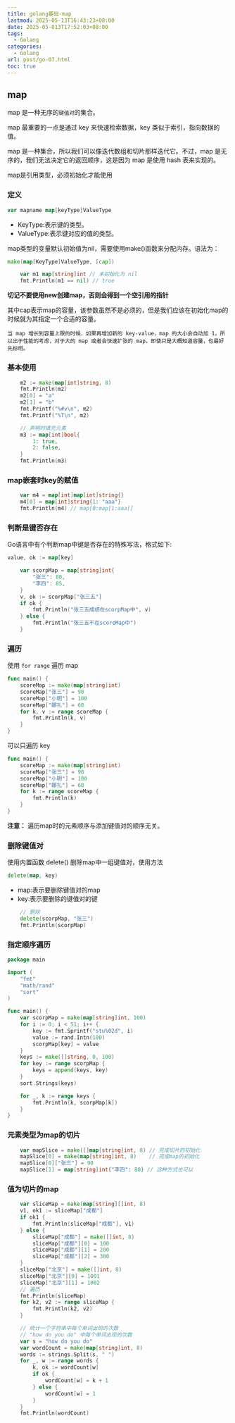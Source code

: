 ```yaml
---
title: golang基础-map
lastmod: 2025-05-13T16:43:23+08:00
date: 2025-05-013T17:52:03+08:00
tags:
  - Golang
categories:
  - Golang
url: post/go-07.html
toc: true
---
```


## map

map 是一种无序的`键值对`的集合。

map 最重要的一点是通过 key 来快速检索数据，key 类似于索引，指向数据的值。

map 是一种集合，所以我们可以像迭代数组和切片那样迭代它。不过，map 是无序的，我们无法决定它的返回顺序，这是因为 map 是使用 hash 表来实现的。

map是引用类型，必须初始化才能使用

### 定义

```go
var mapname map[keyType]ValueType
```

- KeyType:表示键的类型。
- ValueType:表示键对应的值的类型。

map类型的变量默认初始值为nil，需要使用make()函数来分配内存。语法为：

```go
make(map[KeyType]ValueType, [cap])
```

```go
	var m1 map[string]int // 未初始化为 nil
	fmt.Println(m1 == nil) // true
```

**切记不要使用new创建map，否则会得到一个空引用的指针**

其中cap表示map的容量，该参数虽然不是必须的，但是我们应该在初始化map的时候就为其指定一个合适的容量。

`当 map 增长到容量上限的时候，如果再增加新的 key-value，map 的大小会自动加 1，所以出于性能的考虑，对于大的 map 或者会快速扩张的 map，即使只是大概知道容量，也最好先标明。`

### 基本使用

```go
	m2 := make(map[int]string, 8)
	fmt.Println(m2)
	m2[0] = "a"
	m2[1] = "b"
	fmt.Printf("%#v\n", m2)
	fmt.Printf("%T\n", m2)

	// 声明时填充元素
	m3 := map[int]bool{
		1: true,
		2: false,
	}
	fmt.Println(m3)
```

### map嵌套时key的赋值

```go
	var m4 = map[int]map[int]string{}
	m4[0] = map[int]string{1: "aaa"}
	fmt.Println(m4) // map[0:map[1:aaa]]
```

### 判断是键否存在

Go语言中有个判断map中键是否存在的特殊写法，格式如下:

```go
value, ok := map[key]
```

```go
	var scorpMap = map[string]int{
		"张三": 80,
		"李四": 85,
	}
	v, ok := scorpMap["张三五"]
	if ok {
		fmt.Println("张三五成绩在scorpMap中", v)
	} else {
		fmt.Println("张三五不在scoreMap中")
	}
```

### 遍历

使用 `for range` 遍历 map

```go
func main() {
	scoreMap := make(map[string]int)
	scoreMap["张三"] = 90
	scoreMap["小明"] = 100
	scoreMap["娜扎"] = 60
	for k, v := range scoreMap {
		fmt.Println(k, v)
	}
}
```

可以只遍历 key

```go
func main() {
	scoreMap := make(map[string]int)
	scoreMap["张三"] = 90
	scoreMap["小明"] = 100
	scoreMap["娜扎"] = 60
	for k := range scoreMap {
		fmt.Println(k)
	}
}
```

**注意：** 遍历map时的元素顺序与添加键值对的顺序无关。

### 删除键值对

使用内置函数 delete() 删除map中一组键值对，使用方法

```go
delete(map, key)
```
- map:表示要删除键值对的map
- key:表示要删除的键值对的键

```go
	// 删除
	delete(scorpMap, "张三")
	fmt.Println(scorpMap)
```

### 指定顺序遍历

```go
package main

import (
	"fmt"
	"math/rand"
	"sort"
)

func main() {
	var scorpMap = make(map[string]int, 100)
	for i := 0; i < 51; i++ {
		key := fmt.Sprintf("stu%02d", i)
		value := rand.Intn(100)
		scorpMap[key] = value
	}
	keys := make([]string, 0, 100)
	for key := range scorpMap {
		keys = append(keys, key)
	}
	sort.Strings(keys)

	for _, k := range keys {
		fmt.Println(k, scorpMap[k])
	}
}
```

### 元素类型为map的切片

```go
	var mapSlice = make([]map[string]int, 8) // 完成切片的初始化
	mapSlice[0] = make(map[string]int, 8)    // 完成map的初始化
	mapSlice[0]["张三"] = 90
	mapSlice[1] = map[string]int{"李四": 80} // 这种方式也可以
```

### 值为切片的map

```go
	var sliceMap = make(map[string][]int, 8)
	v1, ok1 := sliceMap["成都"]
	if ok1 {
		fmt.Println(sliceMap["成都"], v1)
	} else {
		sliceMap["成都"] = make([]int, 8)
		sliceMap["成都"][0] = 100
		sliceMap["成都"][1] = 200
		sliceMap["成都"][2] = 300
	}
	sliceMap["北京"] = make([]int, 8)
	sliceMap["北京"][0] = 1001
	sliceMap["北京"][1] = 1002
	// 遍历
	fmt.Println(sliceMap)
	for k2, v2 := range sliceMap {
		fmt.Println(k2, v2)
	}
```



```go
	// 统计一个字符串中每个单词出现的次数
	// "how do you do" 中每个单词出现的次数
	var s = "how do you do"
	var wordCount = make(map[string]int, 8)
	words := strings.Split(s, " ")
	for _, w := range words {
		k, ok := wordCount[w]
		if ok {
			wordCount[w] = k + 1
		} else {
			wordCount[w] = 1
		}
	}
	fmt.Println(wordCount)
```


